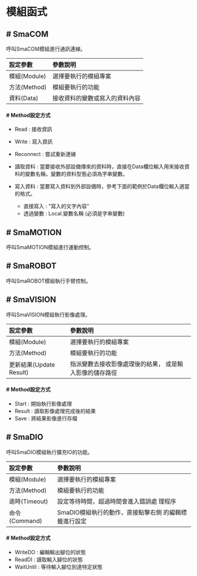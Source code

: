 # 模組函式

## \# SmaCOM

呼叫SmaCOM模組進行通訊連線。

| 設定參數 | 參數說明 |
| :--- | :--- |
| 模組\(Module\) | 選擇要執行的模組專案 |
| 方法\(Method\) | 模組要執行的功能 |
| 資料\(Data\) | 接收資料的變數或寫入的資料內容 |

#### \# Method設定方式

* Read : 接收資訊
* Write : 寫入資訊
* Reconnect : 嘗試重新連線

* 讀取資料 : 當要接收外部設備傳來的資料時，直接在Data欄位輸入用來接收資料的變數名稱，變數的資料型態必須為字串變數。
* 寫入資料 : 當要寫入資料到外部設備時，參考下面的範例於Data欄位輸入適當的格式。
  * 直接寫入 : "寫入的文字內容"
  * 透過變數 : Local.變數名稱 \(必須是字串變數\)

## \# SmaMOTION

呼叫SmaMOTION模組進行運動控制。

## \# SmaROBOT

呼叫SmaROBOT模組執行手臂控制。

## \# SmaVISION

呼叫SmaVISION模組執行影像處理。

| 設定參數 | 參數說明 |
| :--- | :--- |
| 模組\(Module\) | 選擇要執行的模組專案 |
| 方法\(Method\) | 模組要執行的功能 |
| 更新結果\(Update Result\) | 指派變數去接收影像處理後的結果， 或是輸入影像的儲存路徑 |

#### \# Method設定方式

* Start : 開始執行影像處理
* Result : 讀取影像處理完成後的結果
* Save : 將結果影像進行存檔

## \# SmaDIO

呼叫SmaDIO模組執行擴充IO的功能。

| 設定參數 | 參數說明 |
| :--- | :--- |
| 模組\(Module\) | 選擇要執行的模組專案 |
| 方法\(Method\) | 模組要執行的功能 |
| 逾時\(Timeout\) | 設定等待時間，超過時間會進入錯誤處 理程序 |
| 命令\(Command\) | SmaDIO模組執行的動作，直接點擊右側 的編輯標籤進行設定 |

#### \# Method設定方式

* WriteDO : 編輯輸出腳位的狀態
* ReadDI : 讀取輸入腳位的狀態
* WaitUntil : 等待輸入腳位到達特定狀態
